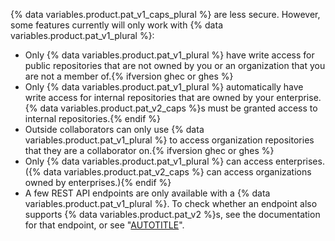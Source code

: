 {% data variables.product.pat_v1_caps_plural %} are less secure. However, some features currently will only work with {% data variables.product.pat_v1_plural %}:

* Only {% data variables.product.pat_v1_plural %} have write access for public repositories that are not owned by you or an organization that you are not a member of.{% ifversion ghec or ghes %}
* Only {% data variables.product.pat_v1_plural %} automatically have write access for internal repositories that are owned by your enterprise. {% data variables.product.pat_v2_caps %}s must be granted access to internal repositories.{% endif %}
* Outside collaborators can only use {% data variables.product.pat_v1_plural %} to access organization repositories that they are a collaborator on.{% ifversion ghec or ghes %}
* Only {% data variables.product.pat_v1_plural %} can access enterprises. ({% data variables.product.pat_v2_caps %} can access organizations owned by enterprises.){% endif %}
* A few REST API endpoints are only available with a {% data variables.product.pat_v1_plural %}. To check whether an endpoint also supports {% data variables.product.pat_v2 %}s, see the documentation for that endpoint, or see "[AUTOTITLE](/rest/overview/endpoints-available-for-fine-grained-personal-access-tokens)".
